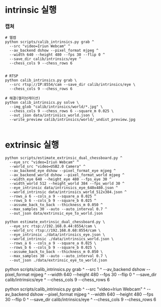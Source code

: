 # intrinsic 실행

### 캡쳐

```
# 웹캠
python scripts/calib_intrinsics.py grab ^
  --src "video=Iriun Webcam" ^
  --av_backend dshow --pixel_format mjpeg ^
  --width 640 --height 480 --fps 30 --flip 0 ^
  --save_dir calib/intrinsics/eye ^
  --chess_cols 9 --chess_rows 6


# RTSP
python calib_intrinsics.py grab \
  --src rtsp://IP:8554/cam --save_dir calib/intrinsics/eye \
  --chess_cols 9 --chess_rows 6

# 해결(캘리브레이션)
python calib_intrinsics.py solve \
  --img_glob "calib/intrinsics/world/*.jpg" \
  --chess_cols 9 --chess_rows 6 --square_m 0.025 \
  --out_json data/intrinsics_world.json \
  --write_preview calib/intrinsics/world/_undist_preview.jpg


```

# extrinsic 실행

```웹캠 2대
python scripts/estimate_extrinsic_dual_chessboard.py ^
  --eye_src "video=Iriun Webcam" ^
  --world_src "video=USB2.0 Camera" ^
  --av_backend_eye dshow --pixel_format_eye mjpeg ^
  --av_backend_world dshow --pixel_format_world mjpeg ^
  --width_eye 640 --height_eye 480 --fps_eye 30 ^
  --width_world 512 --height_world 384 --fps_world 30 ^
  --eye_intrinsic data/intrinsics_eye_640x480.json ^
  --world_intrinsic data/intrinsics_world_512x384.json ^
  --rows_a 6 --cols_a 9 --square_a 0.025 ^
  --rows_b 6 --cols_b 9 --square_b 0.025 ^
  --assume_back_to_back --thickness_m 0.050 ^
  --max_samples 30 --auto --auto_interval 0.7 ^
  --out_json data/extrinsic_eye_to_world.json

```

```RTSP 2개 스트림
python estimate_extrinsic_dual_chessboard.py \
  --eye_src rtsp://192.168.0.44:8554/cam \
  --world_src rtsp://192.168.0.68:8554/cam \
  --eye_intrinsic ./data/intrinsics_eye.json \
  --world_intrinsic ./data/intrinsics_world.json \
  --rows_a 6 --cols_a 9 --square_a 0.025 \
  --rows_b 6 --cols_b 9 --square_b 0.025 \
  --assume_back_to_back --thickness_m 0.050 \
  --max_samples 30 --auto --auto_interval 0.7 \
  --out_json ./data/extrinsic_eye_to_world.json

```

python scripts/calib_intrinsics.py grab ^
--src 1 ^
--av_backend dshow --pixel_format mjpeg ^
--width 640 --height 480 --fps 30 --flip 0 ^
--save_dir calib/intrinsics/eye ^
--chess_cols 9 --chess_rows 6

python scripts/calib_intrinsics.py grab ^
--src "video=Iriun Webcam" ^
--av_backend dshow --pixel_format mjpeg ^
--width 640 --height 480 --fps 30 --flip 0 ^
--save_dir calib/intrinsics/eye ^
--chess_cols 9 --chess_rows 6
